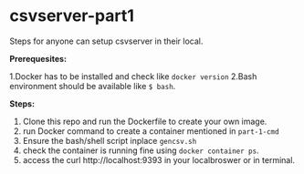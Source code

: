 # csvserver-part1

Steps for anyone can setup csvserver in their local.

**Prerequesites:**

1.Docker has to be installed and check like `docker version`
2.Bash environment should be available like `$ bash`.

**Steps:**

1. Clone this repo and run the Dockerfile to create your own image.
2. run Docker command to create a container mentioned in `part-1-cmd`
3. Ensure the bash/shell script inplace `gencsv.sh`
4. check the container is running fine using `docker container ps`.
5. access the curl http://localhost:9393 in your localbroswer or in terminal.
